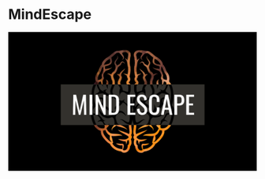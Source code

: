 # MindEscape
![alt text](https://github.com/EricLocher/MindEscape/blob/main/MindEscape.png?raw=true)
